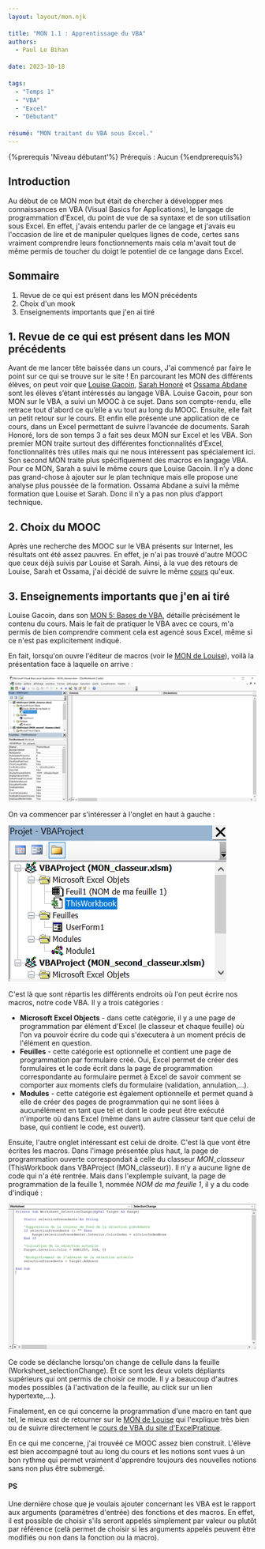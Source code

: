 ```yaml
---
layout: layout/mon.njk

title: "MON 1.1 : Apprentissage du VBA"
authors:
  - Paul Le Bihan

date: 2023-10-18

tags:
  - "Temps 1"
  - "VBA"
  - "Excel"
  - "Débutant"

résumé: "MON traitant du VBA sous Excel."
---
```


{%prerequis 'Niveau débutant'%}
Prérequis : Aucun
{%endprerequis%}

## Introduction

Au début de ce MON mon but était de chercher à développer mes connaissances en VBA (Visual Basics for Applications), le langage de programmation d'Excel, du point de vue de sa syntaxe et de son utilisation sous Excel. En effet, j'avais entendu parler de ce langage et j'avais eu l'occasion de lire et de manipuler quelques lignes de code, certes sans vraiment comprendre leurs fonctionnements mais cela m'avait tout de même permis de toucher du doigt le potentiel de ce langage dans Excel.

## Sommaire


1. Revue de ce qui est présent dans les MON précédents
2. Choix d'un mook
3. Enseignements importants que j'en ai tiré


## 1. Revue de ce qui est présent dans les MON précédents

Avant de me lancer tête baissée dans un cours, J'ai commencé par faire le point sur ce qui se trouve sur le site !
En parcourant les MON des différents élèves, on peut voir que [Louise Gacoin](../../../../2022-2023/Gacoin-Louise/index.md), [Sarah Honoré](../../../../2022-2023/Honoré-Sarah/index.md) et [Ossama Abdane](../../../../2022-2023/Abdane-Ossama/index.md) sont les élèves s’étant intéressés au langage VBA.
Louise Gacoin, pour son MON sur le VBA, a suivi un MOOC à ce sujet. Dans son compte-rendu, elle retrace tout d'abord ce qu’elle a vu tout au long du MOOC. Ensuite, elle fait un petit retour sur le cours. Et enfin elle présente une application de ce cours, dans un Excel permettant de suivre l’avancée de documents.
Sarah Honoré, lors de son temps 3 a fait ses deux MON sur Excel et les VBA. Son premier MON traite surtout des différentes fonctionnalités d’Excel, fonctionnalités très utiles mais qui ne nous intéressent pas spécialement ici. Son second MON traite plus spécifiquement des macros en langage VBA. Pour ce MON, Sarah a suivi le même cours que Louise Gacoin. Il n’y a donc pas grand-chose à ajouter sur le plan technique mais elle propose une analyse plus poussée de la formation.
Ossama Abdane a suivi la même formation que Louise et Sarah. Donc il n’y a pas non plus d’apport technique.

## 2. Choix du MOOC

Après une recherche des MOOC sur le VBA présents sur Internet, les résultats ont été assez pauvres. En effet, je n'ai pas trouvé d'autre MOOC que ceux déjà suivis par Louise et Sarah. Ainsi, à la vue des retours de Louise, Sarah et Ossama, j'ai décidé de suivre le même [cours](https://www.excel-pratique.com/fr/vba) qu'eux.

## 3. Enseignements importants que j'en ai tiré

Louise Gacoin, dans son [MON 5: Bases de VBA](../../../../2022-2023/Gacoin-Louise/mon/MON5/index.md), détaille précisément le contenu du cours. Mais le fait de pratiquer le VBA avec ce cours, m'a permis de bien comprendre comment cela est agencé sous Excel, même si ce n'est pas explicitement indiqué. 

En fait, lorsqu'on ouvre l'éditeur de macros (voir le [MON de Louise](../../../../2022-2023/Gacoin-Louise/mon/MON5/index.md)), voilà la présentation face à laquelle on arrive : 

<div><img src="accueil.png"></div>

On va commencer par s'intéresser à l'onglet en haut à gauche : 

<div><img src="partie_gauche.png"></div>

C'est là que sont répartis les différents endroits où l'on peut écrire nos macros, notre code VBA. Il y a trois catégories : 
+ **Microsoft Excel Objects** - dans cette catégorie, il y a une page de programmation par élément d'Excel (le classeur et chaque feuille) où l'on va pouvoir écrire du code qui s'éxecutera à un moment précis de l'élément en question. 
+ **Feuilles** - cette catégorie est optionnelle et contient une page de programmation par formulaire créé. Oui, Excel permet de créer des formulaires et le code écrit dans la page de programmation correspondante au formulaire permet à Excel de savoir comment se comporter aux moments clefs du formulaire (validation, annulation,...). 
+ **Modules** - cette catégorie est également optionnelle et permet quand à elle de créer des pages de programmation qui ne sont liées à aucunélément en tant que tel et dont le code peut être exécuté n'importe où dans Excel (même dans un autre classeur tant que celui de base, qui contient le code, est ouvert). 

Ensuite, l'autre onglet intéressant est celui de droite. C'est là que vont être écrites les macros. 
Dans l'image présentée plus haut, la page de programmation ouverte correspondait à celle du classeur *MON_classeur* (ThisWorkbook dans VBAProject (MON_classeur)). Il n'y a aucune ligne de code qui n'a été rentrée. Mais dans l'explemple suivant, la page de programmation de la feuille 1, nommée *NOM de ma feuille 1*, il y a du code d'indiqué : 

<div><img src="partie_droite.png"></div>

Ce code se déclanche lorsqu'on change de cellule dans la feuille (Worksheet_selectionChange). Et ce sont les deux volets dépliants supérieurs qui ont permis de choisir ce mode. Il y a beaucoup d'autres modes possibles (à l'activation de la feuille, au click sur un lien hypertexte,...). 

Finalement, en ce qui concerne la programmation d'une macro en tant que tel, le mieux est de retourner sur le [MON de Louise](../../../../2022-2023/Gacoin-Louise/mon/MON5/index.md) qui l'explique très bien ou de suivre directement le [cours de VBA du site d'ExcelPratique](https://www.excel-pratique.com/fr/vba). 

En ce qui me concerne, j'ai trouvéé ce MOOC assez bien construit. L'élève est bien accompagné tout au long du cours et les notions sont vues à un bon rythme qui permet vraiment d'apprendre toujours des nouvelles notions sans non plus être submergé. 

#### PS

Une dernière chose que je voulais ajouter concernant les VBA est le rapport aux arguments (paramètres d'entrée) des fonctions et des macros. En effet, il est possible de choisir s'ils seront appelés simplement par valeur ou plutôt par référence (celà permet de choisir si les arguments appelés peuvent être modifiés ou non dans la fonction ou la macro). 